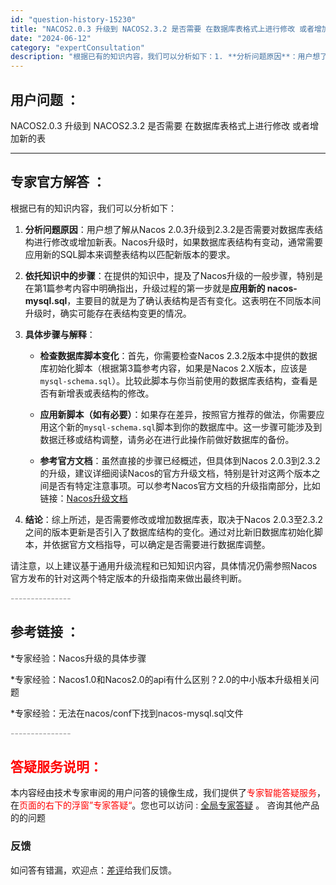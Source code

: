 ```yaml
---
id: "question-history-15230"
title: "NACOS2.0.3 升级到 NACOS2.3.2 是否需要 在数据库表格式上进行修改 或者增加新的表"
date: "2024-06-12"
category: "expertConsultation"
description: "根据已有的知识内容，我们可以分析如下：1. **分析问题原因**：用户想了解从Nacos 2.0.3升级到2.3.2是否需要对数据库表结构进行修改或增加新表。Nacos升级时，如果数据库表结构有变动，通常需要应用新的SQL脚本来调整表结构以匹配新版本的要求。2. **依托知识中的步骤**：在提供的知"
---
```


## 用户问题 ： 
 NACOS2.0.3 升级到 NACOS2.3.2 是否需要 在数据库表格式上进行修改 或者增加新的表  

---------------
## 专家官方解答 ：

根据已有的知识内容，我们可以分析如下：

1. **分析问题原因**：用户想了解从Nacos 2.0.3升级到2.3.2是否需要对数据库表结构进行修改或增加新表。Nacos升级时，如果数据库表结构有变动，通常需要应用新的SQL脚本来调整表结构以匹配新版本的要求。

2. **依托知识中的步骤**：在提供的知识中，提及了Nacos升级的一般步骤，特别是在第1篇参考内容中明确指出，升级过程的第一步就是**应用新的 nacos-mysql.sql**，主要目的就是为了确认表结构是否有变化。这表明在不同版本间升级时，确实可能存在表结构变更的情况。

3. **具体步骤与解释**：
   - **检查数据库脚本变化**：首先，你需要检查Nacos 2.3.2版本中提供的数据库初始化脚本（根据第3篇参考内容，如果是Nacos 2.X版本，应该是`mysql-schema.sql`）。比较此脚本与你当前使用的数据库表结构，查看是否有新增表或表结构的修改。
   
   - **应用新脚本（如有必要）**：如果存在差异，按照官方推荐的做法，你需要应用这个新的`mysql-schema.sql`脚本到你的数据库中。这一步骤可能涉及到数据迁移或结构调整，请务必在进行此操作前做好数据库的备份。
   
   - **参考官方文档**：虽然直接的步骤已经概述，但具体到Nacos 2.0.3到2.3.2的升级，建议详细阅读Nacos的官方升级文档，特别是针对这两个版本之间是否有特定注意事项。可以参考Nacos官方文档的升级指南部分，比如链接：[Nacos升级文档](https://nacos.io/docs/latest/upgrading/)

4. **结论**：综上所述，是否需要修改或增加数据库表，取决于Nacos 2.0.3至2.3.2之间的版本更新是否引入了数据库结构的变化。通过对比新旧数据库初始化脚本，并依据官方文档指导，可以确定是否需要进行数据库调整。

请注意，以上建议基于通用升级流程和已知知识内容，具体情况仍需参照Nacos官方发布的针对这两个特定版本的升级指南来做出最终判断。


<font color="#949494">---------------</font> 


## 参考链接 ：

*专家经验：Nacos升级的具体步骤 
 
 *专家经验：Nacos1.0和Nacos2.0的api有什么区别？2.0的中小版本升级相关问题 
 
 *专家经验：无法在nacos/conf下找到nacos-mysql.sql文件 


 <font color="#949494">---------------</font> 
 


## <font color="#FF0000">答疑服务说明：</font> 

本内容经由技术专家审阅的用户问答的镜像生成，我们提供了<font color="#FF0000">专家智能答疑服务</font>，在<font color="#FF0000">页面的右下的浮窗”专家答疑“</font>。您也可以访问 : [全局专家答疑](https://answer.opensource.alibaba.com/docs/intro) 。 咨询其他产品的的问题

### 反馈
如问答有错漏，欢迎点：[差评](https://ai.nacos.io/user/feedbackByEnhancerGradePOJOID?enhancerGradePOJOId=15253)给我们反馈。
